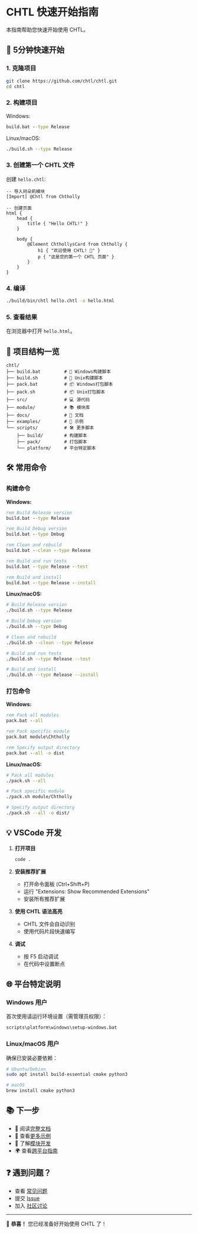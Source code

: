 # CHTL 快速开始指南

本指南帮助您快速开始使用 CHTL。

## 🚀 5分钟快速开始

### 1. 克隆项目

```bash
git clone https://github.com/chtl/chtl.git
cd chtl
```

### 2. 构建项目

Windows:
```cmd
build.bat --type Release
```

Linux/macOS:
```bash
./build.sh --type Release
```

### 3. 创建第一个 CHTL 文件

创建 `hello.chtl`:

```chtl
-- 导入珂朵莉模块
[Import] @Chtl from Chtholly

-- 创建页面
html {
    head {
        title { "Hello CHTL!" }
    }
    
    body {
        @Element ChthollysCard from Chtholly {
            h1 { "欢迎使用 CHTL! 🎉" }
            p { "这是您的第一个 CHTL 页面" }
        }
    }
}
```

### 4. 编译

```bash
./build/bin/chtl hello.chtl -o hello.html
```

### 5. 查看结果

在浏览器中打开 `hello.html`。

## 📁 项目结构一览

```
chtl/
├── build.bat         # 🔨 Windows构建脚本
├── build.sh          # 🔨 Unix构建脚本
├── pack.bat          # 📦 Windows打包脚本
├── pack.sh           # 📦 Unix打包脚本
├── src/              # 💻 源代码
├── module/           # 📚 模块库
├── docs/             # 📖 文档
├── examples/         # 🎯 示例
└── scripts/          # 🛠️ 更多脚本
    ├── build/        # 构建脚本
    ├── pack/         # 打包脚本
    └── platform/     # 平台特定脚本
```

## 🛠️ 常用命令

### 构建命令

**Windows:**
```cmd
rem Build Release version
build.bat --type Release

rem Build Debug version  
build.bat --type Debug

rem Clean and rebuild
build.bat --clean --type Release

rem Build and run tests
build.bat --type Release --test

rem Build and install
build.bat --type Release --install
```

**Linux/macOS:**
```bash
# Build Release version
./build.sh --type Release

# Build Debug version
./build.sh --type Debug

# Clean and rebuild
./build.sh --clean --type Release

# Build and run tests
./build.sh --type Release --test

# Build and install
./build.sh --type Release --install
```

### 打包命令

**Windows:**
```cmd
rem Pack all modules
pack.bat --all

rem Pack specific module
pack.bat module\Chtholly

rem Specify output directory
pack.bat --all -o dist
```

**Linux/macOS:**
```bash
# Pack all modules
./pack.sh --all

# Pack specific module
./pack.sh module/Chtholly

# Specify output directory
./pack.sh --all -o dist/
```

## 💡 VSCode 开发

1. **打开项目**
   ```bash
   code .
   ```

2. **安装推荐扩展**
   - 打开命令面板 (Ctrl+Shift+P)
   - 运行 "Extensions: Show Recommended Extensions"
   - 安装所有推荐扩展

3. **使用 CHTL 语法高亮**
   - CHTL 文件会自动识别
   - 使用代码片段快速编写

4. **调试**
   - 按 F5 启动调试
   - 在代码中设置断点

## 🌐 平台特定说明

### Windows 用户

首次使用请运行环境设置（需管理员权限）：
```cmd
scripts\platform\windows\setup-windows.bat
```

### Linux/macOS 用户

确保已安装必要依赖：
```bash
# Ubuntu/Debian
sudo apt install build-essential cmake python3

# macOS
brew install cmake python3
```

## 📚 下一步

- 📖 阅读[完整文档](docs/README.md)
- 🎯 查看[更多示例](examples/)
- 🔧 了解[模块开发](docs/module_structure.md)
- 🌍 查看[跨平台指南](docs/Cross_Platform_Guide.md)

## ❓ 遇到问题？

- 查看 [常见问题](docs/FAQ.md)
- 提交 [Issue](https://github.com/chtl/chtl/issues)
- 加入 [社区讨论](https://discord.gg/chtl)

---

🎉 **恭喜！** 您已经准备好开始使用 CHTL 了！